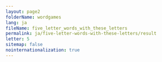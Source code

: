 ```yaml
---
layout: page2
folderName: wordgames
lang: ja
fileName: five_letter_words_with_these_letters
permalink: ja/five-letter-words-with-these-letters/result
letter: 5
sitemap: false
nointernationalization: true   
---
```

